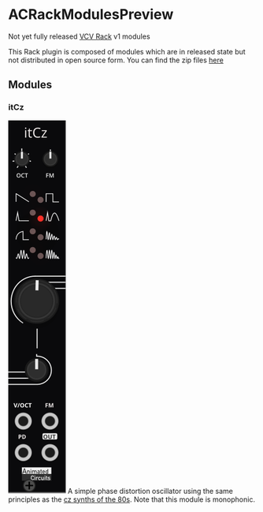 # ACRackModulesPreview
Not yet fully released [VCV Rack](https://vcvrack.com/Rack.html) v1 modules

This Rack plugin is composed of modules which are in released state but not distributed in open source form.
You can find the zip files [here](https://github.com/AnimatedCircuits/ACRackModulesPreview/releases)

## Modules

### itCz
![](images/itCz.PNG?raw=true)
A simple phase distortion oscillator using the same principles as the [cz synths of the 80s](https://en.wikipedia.org/wiki/Phase_distortion_synthesis).
Note that this module is monophonic.


